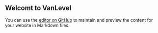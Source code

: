 ## Welcomt to VanLevel

You can use the [editor on GitHub](https://github.com/markolanger/VanLevel/edit/gh-pages/index.md) to maintain and preview the content for your website in Markdown files.
